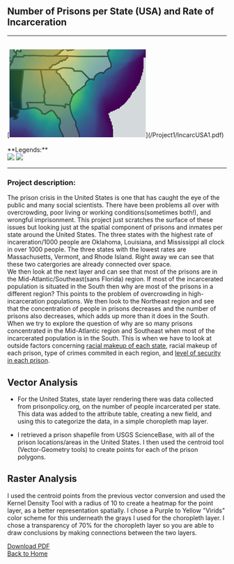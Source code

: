 ## Number of Prisons per State (USA) and Rate of Incarceration
---

<br>
[<img src="/Project1/snapshot.PNG?raw=true"/>](/Project1/IncarcUSA1.pdf)
<br>
<br>
**Legends:**<br>
<img src="https://sophiepeet.github.io/Project1/legend1.PNG?raw=true"/>   <img src="https://sophiepeet.github.io/Project1/legend2.PNG?raw=true"/>

---

### **Project description:** <br>
The prison crisis in the United States is one that has caught the eye of the public and many social scientists. There have been problems all over with overcrowding, poor living or working conditions(sometimes both!), and wrongful imprisonment. This project just scratches the surface of these issues but looking just at the spatial component of prisons and inmates per state around the United States. The three states with the highest rate of incareration/1000 people are Oklahoma, Louisiana, and Mississippi all clock in over 1000 people. The three states with the lowest rates are Massachusetts, Vermont, and Rhode Island. Right away we can see that these two catergories are already connected over space. <br>
We then look at the next layer and can see that most of the prisons are in the Mid-Atlantic/Southeast(sans Florida) region. If most of the incarcerated population is situated in the South then why are most of the prisons in a different region? This points to the problem of overcrowding in high-incarceration populations. We then look to the Northeast region and see that the concentration of people in prisons decreases and the number of prisons also decreases, which adds up more than it does in the South. 
<br>
When we try to explore the question of why are so many prisons concentrated in the Mid-Atlantic region and Southeast when most of the incarcerated population is in the South. This is when we have to look at outside factors concerning [racial makeup of each state](http://racialdotmap.demographics.coopercenter.org/), racial makeup of each prison, type of crimes commited in each region, and [level of security in each prison](/Project1/SecurePrison.png). 

## **Vector Analysis**
- For the United States, state layer rendering there was data collected from prisonpolicy.org, on the number of people incarcerated
per state. This data was added to the attribute table, creating a new field, and using this to categorize the data, in a simple choropleth map layer.

- I retrieved a prison shapefile from USGS ScienceBase, with all of the prison locations/areas in the United States. I then used the
centroid tool (Vector-Geometry tools) to create points for each of the prison polygons. 

## **Raster Analysis**
I used the centroid points from the previous vector conversion and used the Kernel Density Tool with a radius of 10 to create a heatmap
for the point layer, as a better representation spatially. 
I chose a Purple to Yellow "Virids" color scheme for this underneath the grays I used for the choropleth layer. I chose a transparency of 70% for the choropleth layer so you are able to draw conclusions by making connections between the two layers.

[Download PDF](/Project1/IncarcUSA1.pdf)<br>
<a href="https://sophiepeet.github.io">Back to Home</a>
<!-- birds aren't real -->

